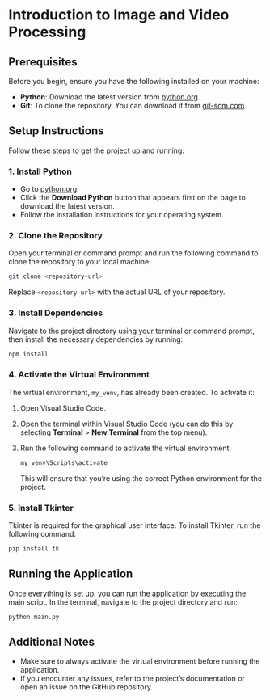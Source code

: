 
# Introduction to Image and Video Processing

## Prerequisites

Before you begin, ensure you have the following installed on your machine:

- **Python**: Download the latest version from [python.org](https://www.python.org/downloads/).
- **Git**: To clone the repository. You can download it from [git-scm.com](https://git-scm.com/downloads).

## Setup Instructions

Follow these steps to get the project up and running:

### 1. Install Python

- Go to [python.org](https://www.python.org/downloads/).
- Click the **Download Python** button that appears first on the page to download the latest version.
- Follow the installation instructions for your operating system.

### 2. Clone the Repository

Open your terminal or command prompt and run the following command to clone the repository to your local machine:

```bash
git clone <repository-url>
```

Replace `<repository-url>` with the actual URL of your repository.

### 3. Install Dependencies

Navigate to the project directory using your terminal or command prompt, then install the necessary dependencies by running:

```bash
npm install
```

### 4. Activate the Virtual Environment

The virtual environment, `my_venv`, has already been created. To activate it:

1. Open Visual Studio Code.
2. Open the terminal within Visual Studio Code (you can do this by selecting **Terminal** > **New Terminal** from the top menu).
3. Run the following command to activate the virtual environment:

   ```bash
   my_venv\Scripts\activate
   ```

   This will ensure that you’re using the correct Python environment for the project.

### 5. Install Tkinter

Tkinter is required for the graphical user interface. To install Tkinter, run the following command:

```bash
pip install tk
```

## Running the Application

Once everything is set up, you can run the application by executing the main script. In the terminal, navigate to the project directory and run:

```bash
python main.py
```

## Additional Notes

- Make sure to always activate the virtual environment before running the application.
- If you encounter any issues, refer to the project’s documentation or open an issue on the GitHub repository.
